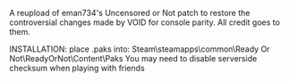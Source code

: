 A reupload of eman734's Uncensored or Not patch to restore the controversial changes made by VOID for console parity. All credit goes to them.

INSTALLATION: place .paks into: Steam\steamapps\common\Ready Or Not\ReadyOrNot\Content\Paks
You may need to disable serverside checksum when playing with friends
